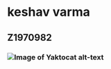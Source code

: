# keshav varma
## Z1970982
### ![Image of Yaktocat](https://octodex.github.com/images/yaktocat.png) alt-text
